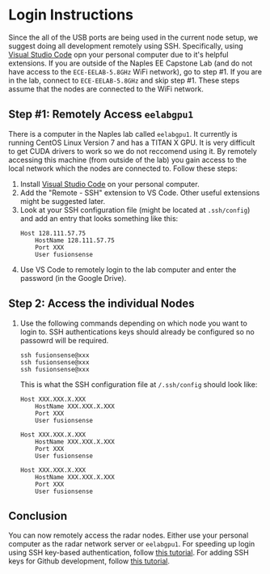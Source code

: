 # Login Instructions

Since the all of the USB ports are being used in the current node setup, we suggest doing all development remotely using SSH. Specifically, using [Visual Studio Code](https://code.visualstudio.com/) opn your personal computer due to it's helpful extensions. If you are outside of the Naples EE Capstone Lab (and do not have access to the `ECE-EELAB-5.8GHz` WiFi network), go to step #1. If you are in the lab, connect to `ECE-EELAB-5.8GHz` and skip step #1. These steps assume that the nodes are connected to the WiFi network.

## Step #1: Remotely Access `eelabgpu1`

There is a computer in the Naples lab called `eelabgpu1`. It currently is running CentOS Linux Version 7 and has a TITAN X GPU. It is very difficult to get CUDA drivers to work so we do not reccomend using it. By remotely accessing this machine (from outside of the lab) you gain access to the local network which the nodes are connected to. Follow these steps:

1. Install [Visual Studio Code](https://code.visualstudio.com/) on your personal computer.
2. Add the "Remote - SSH" extension to VS Code. Other useful extensions might be suggested later.
3. Look at your SSH configuration file (might be located at `.ssh/config`) and add an entry that looks something like this:
    ```
    Host 128.111.57.75
        HostName 128.111.57.75
        Port XXX
        User fusionsense
    ```
4. Use VS Code to remotely login to the lab computer and enter the password (in the Google Drive).

## Step 2: Access the individual Nodes
1. Use the following commands depending on which node you want to login to. SSH authentications keys should already be configured so no passowrd will be required.
    ```
    ssh fusionsense@xxx
    ssh fusionsense@xxx
    ssh fusionsense@xxx
    ```
    This is what the SSH configuration file at `/.ssh/config` should look like:
    ```
    Host XXX.XXX.X.XXX
        HostName XXX.XXX.X.XXX
        Port XXX
        User fusionsense

    Host XXX.XXX.X.XXX
        HostName XXX.XXX.X.XXX
        Port XXX
        User fusionsense

    Host XXX.XXX.X.XXX
        HostName XXX.XXX.X.XXX
        Port XXX
        User fusionsense
    ```
## Conclusion

You can now remotely access the radar nodes. Either use your personal computer as the radar network server or `eelabgpu1`. For speeding up login using SSH key-based authentication, follow [this tutorial](https://www.digitalocean.com/community/tutorials/how-to-configure-ssh-key-based-authentication-on-a-linux-server). For adding SSH keys for Github development, follow [this tutorial](https://docs.github.com/en/authentication/connecting-to-github-with-ssh/adding-a-new-ssh-key-to-your-github-account).




